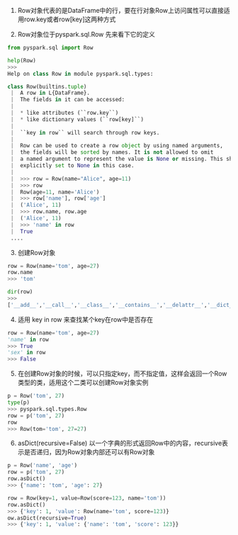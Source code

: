 
1. Row对象代表的是DataFrame中的行，要在行对象Row上访问属性可以直接适用row.key或者row[key]这两种方式

2. Row对象位于pyspark.sql.Row 先来看下它的定义

~~~python
from pyspark.sql import Row

help(Row)
>>> 
Help on class Row in module pyspark.sql.types:

class Row(builtins.tuple)
 |  A row in L{DataFrame}.
 |  The fields in it can be accessed:
 |  
 |  * like attributes (``row.key``)
 |  * like dictionary values (``row[key]``)
 |  
 |  ``key in row`` will search through row keys.
 |  
 |  Row can be used to create a row object by using named arguments,
 |  the fields will be sorted by names. It is not allowed to omit
 |  a named argument to represent the value is None or missing. This should be
 |  explicitly set to None in this case.
 |  
 |  >>> row = Row(name="Alice", age=11)
 |  >>> row
 |  Row(age=11, name='Alice')
 |  >>> row['name'], row['age']
 |  ('Alice', 11)
 |  >>> row.name, row.age
 |  ('Alice', 11)
 |  >>> 'name' in row
 |  True
 ....
~~~

3. 创建Row对象

~~~python
row = Row(name='tom', age=27)
row.name
>>> 'tom'

dir(row)
>>> 
['__add__','__call__','__class__','__contains__','__delattr__','__dict__','__dir__','__doc__','__eq__','__fields__','__format__','__from_dict__','__ge__','__getattr__','__getattribute__','__getitem__','__getnewargs__','__gt__','__hash__','__init__','__init_subclass__','__iter__','__le__','__len__','__lt__','__module__','__mul__','__ne__','__new__','__reduce__','__reduce_ex__','__repr__','__rmul__','__setattr__','__sizeof__','__str__','__subclasshook__','asDict','count','index']
~~~

4. 适用 key in row 来查找某个key在row中是否存在

~~~python
row = Row(name='tom', age=27)
'name' in row
>>> True
'sex' in row
>>> False
~~~

5. 在创建Row对象的时候，可以只指定key，而不指定值，这样会返回一个Row类型的类，适用这个二类可以创建Row对象实例

~~~python
p = Row('tom', 27)
type(p)
>>> pyspark.sql.types.Row
row = p('tom', 27)
row
>>> Row(tom='tom', 27=27)
~~~

6. asDict(recursive=False) 以一个字典的形式返回Row中的内容，recursive表示是否递归，因为Row对象内部还可以有Row对象

~~~python
p = Row('name', 'age')
row = p('tom', 27)
row.asDict()
>>> {'name': 'tom', 'age': 27}

row = Row(key=1, value=Row(score=123, name='tom'))
row.asDict()
>>> {'key': 1, 'value': Row(name='tom', score=123)}
ow.asDict(recursive=True)
>>> {'key': 1, 'value': {'name': 'tom', 'score': 123}}
~~~
